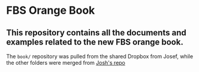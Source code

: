 # FBS Orange Book

## This repository contains all the documents and examples related to the new FBS orange book.

The `book/` repository was pulled from the shared Dropbox from Josef, while the
other folders were merged from [Josh's
repo](https://github.com/rockclimber112358/privateFAO)